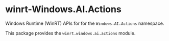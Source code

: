 <!-- warning: Please don't edit this file. It was automatically generated. -->

# winrt-Windows.AI.Actions

Windows Runtime (WinRT) APIs for for the `Windows.AI.Actions` namespace.

This package provides the `winrt.windows.ai.actions` module.
